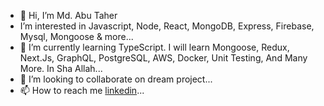 - 👋 Hi, I’m Md. Abu Taher
-  I’m interested in Javascript, Node, React, MongoDB, Express, Firebase, Mysql, Mongoose & more...
- 🌱 I’m currently learning TypeScript. I will learn Mongoose, Redux, Next.Js, GraphQL, PostgreSQL, AWS, Docker, Unit Testing, And Many More. In Sha Allah...
- 💞️ I’m looking to collaborate on dream project...
- 📫 How to reach me [linkedin](https://www.linkedin.com/in/taher39/)...

<!---
Taher-39/Taher-39 is a ✨ special ✨ repository because its `README.md` (this file) appears on your GitHub profile.
You can click the Preview link to take a look at your changes.
--->
